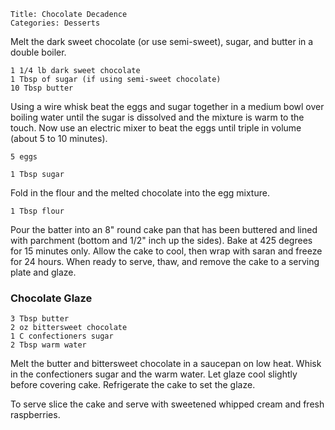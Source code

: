 ~~~ recipe-info
Title: Chocolate Decadence
Categories: Desserts
~~~

Melt the dark sweet chocolate (or use semi-sweet), sugar, and butter in a double boiler.

~~~ recipe-ingredients
1 1/4 lb dark sweet chocolate
1 Tbsp of sugar (if using semi-sweet chocolate)
10 Tbsp butter
~~~

Using a wire whisk beat the eggs and sugar together in a medium bowl over boiling water until the
sugar is dissolved and the mixture is warm to the touch.  Now  use an electric mixer to beat the
eggs until triple in volume (about 5 to 10 minutes).

~~~ recipe-ingredients
5 eggs

1 Tbsp sugar
~~~

Fold in the flour and the melted chocolate into the egg mixture.

~~~ recipe-ingredients
1 Tbsp flour
~~~

Pour the batter into an 8"
round cake pan that has been buttered and lined with parchment (bottom and 1/2" inch up the sides).
Bake at 425 degrees for 15 minutes only.  Allow the cake to cool, then wrap with saran and freeze
for 24 hours.   When ready to serve, thaw, and remove the cake to a serving plate and glaze.

### Chocolate Glaze

~~~ recipe-ingredients
3 Tbsp butter
2 oz bittersweet chocolate
1 C confectioners sugar
2 Tbsp warm water
~~~

Melt the butter and bittersweet chocolate in a saucepan on low heat.  Whisk in the
confectioners sugar and the warm water.  Let glaze cool slightly before covering cake.
Refrigerate the cake to set the glaze.

To serve slice the cake and serve with sweetened whipped cream and fresh raspberries.
